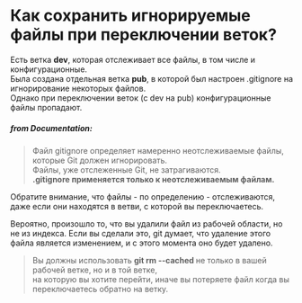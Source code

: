 # Как сохранить игнорируемые файлы при переключении веток?

Есть ветка __dev__, которая отслеживает все файлы, в том числе и конфигурационные.  
Была создана отдельная ветка __pub__, в которой был настроен .gitignore на игнорирование некоторых файлов.  
Однако при переключении веток (с dev на pub) конфигурационные файлы пропадают.

##### from Documentation:

> Файл gitignore определяет намеренно неотслеживаемые файлы, которые Git должен игнорировать.  
Файлы, уже отслеженные Git, не затрагиваются.  
__.gitignore применяется только к неотслеживаемым файлам.__

Обратите внимание, что файлы - по определению - отслеживаются, даже если они находятся в ветви, с которой вы переключаетесь.

Вероятно, произошло то, что вы удалили файл из рабочей области, но не из индекса. Если вы сделали это, git думает, что удаление этого файла является изменением, и с этого момента оно будет удалено.

> Вы должны использовать __git rm --cached <file>__ не только в вашей рабочей ветке, но и в той ветке,  
на которую вы хотите перейти, иначе вы потеряете файл когда вы переключаетесь обратно на ветку.
